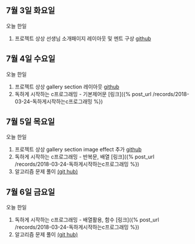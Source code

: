 ## 7월 3일 화요일

오늘 한일

1. 프로젝트 상상 선생님 소개패이지 레이아웃 및 멘트 구상 [github](https://github.com/zooozoo/snagsang-project)


## 7월 4일 수요일

오늘 한일

1. 프로젝트 상상 gallery section 레이아웃 [github](https://github.com/zooozoo/snagsang-project)
2. 독하게 시작하는 c프로그래밍 - 기본제어문 [링크]({% post_url /records/2018-03-24-독하게시작하는c프로그래밍 %})


## 7월 5일 목요일

오늘 한일

1. 프로젝트 상상 gallery section image effect 추가 [github](https://github.com/zooozoo/snagsang-project)
2. 독하게 시작하는 c프로그래밍 - 반복문, 배열 [링크]({% post_url /records/2018-03-24-독하게시작하는c프로그래밍 %})
3. 알고리즘 문제 풀이 [(git hub)](https://github.com/zooozoo/algorithm)


## 7월 6일 금요일

오늘 한일

1. 독하게 시작하는 c프로그래밍 - 배열활용, 함수 [링크]({% post_url /records/2018-03-24-독하게시작하는c프로그래밍 %})
2. 알고리즘 문제 풀이 [(git hub)](https://github.com/zooozoo/algorithm)
